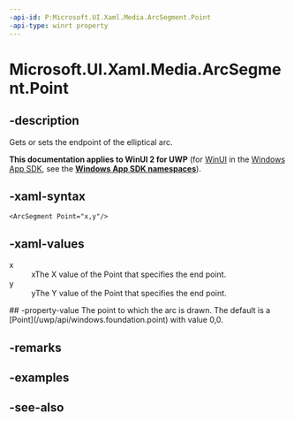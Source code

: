 ```yaml
---
-api-id: P:Microsoft.UI.Xaml.Media.ArcSegment.Point
-api-type: winrt property
---
```


<!-- Property syntax
public Windows.Foundation.Point Point { get;  set; }
-->

# Microsoft.UI.Xaml.Media.ArcSegment.Point

## -description
Gets or sets the endpoint of the elliptical arc.

**This documentation applies to WinUI 2 for UWP** (for [WinUI](/windows/apps/winui/winui3/) in the [Windows App SDK](/windows/apps/windows-app-sdk/), see the **[Windows App SDK namespaces](/windows/windows-app-sdk/api/winrt/)**).

## -xaml-syntax
```xaml
<ArcSegment Point="x,y"/>
```


## -xaml-values
<dl><dt>x</dt><dd>xThe X value of the Point that specifies the end point.</dd>
<dt>y</dt><dd>yThe Y value of the Point that specifies the end point.</dd>
</dl>
## -property-value
The point to which the arc is drawn. The default is a [Point](/uwp/api/windows.foundation.point) with value 0,0.

## -remarks

## -examples

## -see-also
